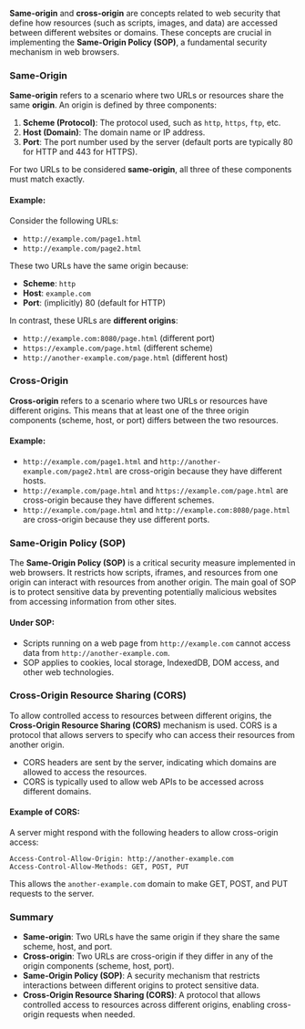 **Same-origin** and **cross-origin** are concepts related to web security that define how resources (such as scripts, images, and data) are accessed between different websites or domains. These concepts are crucial in implementing the **Same-Origin Policy (SOP)**, a fundamental security mechanism in web browsers.

### Same-Origin

**Same-origin** refers to a scenario where two URLs or resources share the same **origin**. An origin is defined by three components:

1. **Scheme (Protocol)**: The protocol used, such as `http`, `https`, `ftp`, etc.
2. **Host (Domain)**: The domain name or IP address.
3. **Port**: The port number used by the server (default ports are typically 80 for HTTP and 443 for HTTPS).

For two URLs to be considered **same-origin**, all three of these components must match exactly.

#### Example:

Consider the following URLs:

- `http://example.com/page1.html`
- `http://example.com/page2.html`

These two URLs have the same origin because:

- **Scheme**: `http`
- **Host**: `example.com`
- **Port**: (implicitly) 80 (default for HTTP)

In contrast, these URLs are **different origins**:

- `http://example.com:8080/page.html` (different port)
- `https://example.com/page.html` (different scheme)
- `http://another-example.com/page.html` (different host)

### Cross-Origin

**Cross-origin** refers to a scenario where two URLs or resources have different origins. This means that at least one of the three origin components (scheme, host, or port) differs between the two resources.

#### Example:

- `http://example.com/page1.html` and `http://another-example.com/page2.html` are cross-origin because they have different hosts.
- `http://example.com/page.html` and `https://example.com/page.html` are cross-origin because they have different schemes.
- `http://example.com/page.html` and `http://example.com:8080/page.html` are cross-origin because they use different ports.

### Same-Origin Policy (SOP)

The **Same-Origin Policy (SOP)** is a critical security measure implemented in web browsers. It restricts how scripts, iframes, and resources from one origin can interact with resources from another origin. The main goal of SOP is to protect sensitive data by preventing potentially malicious websites from accessing information from other sites.

#### Under SOP:
- Scripts running on a web page from `http://example.com` cannot access data from `http://another-example.com`.
- SOP applies to cookies, local storage, IndexedDB, DOM access, and other web technologies.

### Cross-Origin Resource Sharing (CORS)

To allow controlled access to resources between different origins, the **Cross-Origin Resource Sharing (CORS)** mechanism is used. CORS is a protocol that allows servers to specify who can access their resources from another origin.

- CORS headers are sent by the server, indicating which domains are allowed to access the resources.
- CORS is typically used to allow web APIs to be accessed across different domains.

#### Example of CORS:

A server might respond with the following headers to allow cross-origin access:

```http
Access-Control-Allow-Origin: http://another-example.com
Access-Control-Allow-Methods: GET, POST, PUT
```

This allows the `another-example.com` domain to make GET, POST, and PUT requests to the server.

### Summary

- **Same-origin**: Two URLs have the same origin if they share the same scheme, host, and port.
- **Cross-origin**: Two URLs are cross-origin if they differ in any of the origin components (scheme, host, port).
- **Same-Origin Policy (SOP)**: A security mechanism that restricts interactions between different origins to protect sensitive data.
- **Cross-Origin Resource Sharing (CORS)**: A protocol that allows controlled access to resources across different origins, enabling cross-origin requests when needed.
